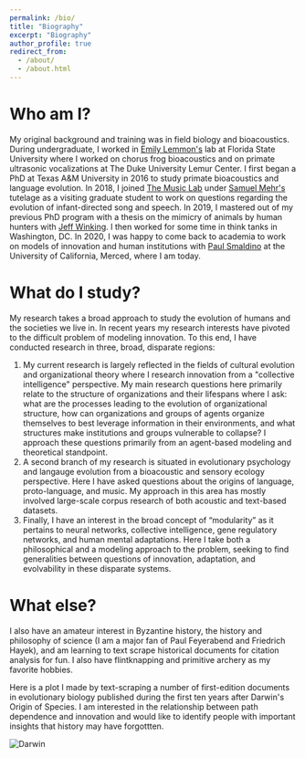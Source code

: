 ```yaml
---
permalink: /bio/
title: "Biography"
excerpt: "Biography"
author_profile: true
redirect_from: 
  - /about/
  - /about.html
---
```

Who am I?
====
My original background and training was in field biology and bioacoustics. During undergraduate, I worked in [Emily Lemmon's](https://www.bio.fsu.edu/faculty.php?faculty-id=emlemmon) lab at Florida State University where I worked on chorus frog bioacoustics and on primate ultrasonic vocalizations at The Duke University Lemur Center. I first began a PhD at Texas A&M University in 2016 to study primate bioacoustics and language evolution. In 2018, I joined [The Music Lab](https://www.themusiclab.org/) under [Samuel Mehr's](https://mehr.cz/) tutelage as a visiting graduate student to work on questions regarding the evolution of infant-directed song and speech. In 2019, I mastered out of my previous PhD program with a thesis on the mimicry of animals by human hunters with [Jeff Winking](https://liberalarts.tamu.edu/anthropology/profile/jeffrey-winking/). I then worked for some time in think tanks in Washington, DC. In 2020, I was happy to come back to academia to work on models of innovation and human institutions with [Paul Smaldino](https://smaldino.com/wp/) at the University of California, Merced, where I am today.

What do I study?
====
My research takes a broad approach to study the evolution of humans and the societies we live in. In recent years my research interests have pivoted to the difficult problem of modeling innovation. To this end, I have conducted research in three, broad, disparate regions:

  1. My current research is largely reflected in the fields of cultural evolution and organizational theory where I research innovation from a "collective intelligence" perspective. My main research questions here primarily relate to the structure of organizations and their lifespans where I ask: what are the processes leading to the evolution of organizational structure, how can organizations and groups of agents organize themselves to best leverage information in their environments, and what structures make institutions and groups vulnerable to collapse? I approach these questions primarily from an agent-based modeling and theoretical standpoint.
  2. A second branch of my research is situated in evolutionary psychology and langauge evolution from a bioacoustic and sensory ecology perspective. Here I have asked questions about the origins of language, proto-language, and music. My approach in this area has mostly involved large-scale corpus research of both acoustic and text-based datasets. 
  3. Finally, I have an interest in the broad concept of “modularity” as it pertains to neural networks, collective intelligence, gene regulatory networks, and human mental adaptations. Here I take both a philosophical and a modeling approach to the problem, seeking to find generalities between questions of innovation, adaptation, and evolvability in these disparate systems.

What else?
====
I also have an amateur interest in Byzantine history, the history and philosophy of science (I am a major fan of Paul Feyerabend and Friedrich Hayek), and am learning to text scrape historical documents for citation analysis for fun. I also have flintknapping and primitive archery as my favorite hobbies.

Here is a plot I made by text-scraping a number of first-edition documents in evolutionary biology published during the first ten years after Darwin's Origin of Species. I am interested in the relationship between path dependence and innovation and would like to identify people with important insights that history may have forgottten.

![Darwin](http://culturologies.co/images/Darwin.jpg)